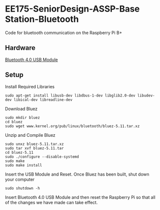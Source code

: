 EE175-SeniorDesign-ASSP-Base Station-Bluetooth
==============================================
Code for bluetooth communication on the Raspberry Pi B+

Hardware
--------
[Bluetooth 4.0 USB Module](http://www.adafruit.com/product/1327)

Setup
-----
Install Required Libraries

    sudo apt-get install libusb-dev libdbus-1-dev libglib2.0-dev libudev-dev libical-dev libreadline-dev

Download Bluez

    sudo mkdir bluez
    cd bluez
    sudo wget www.kernel.org/pub/linux/bluetooth/bluez-5.11.tar.xz

Unzip and Compile Bluez

    sudo unxz bluez-5.11.tar.xz
    sudo tar xvf bluez-5.11.tar
    cd bluez-5.11
    sudo ./configure --disable-systemd
    sudo make
    sudo make install

Insert the USB Module and Reset. Once Bluez has been built, shut down your computer

    sudo shutdown -h

Insert Bluetooth 4.0 USB Module and then reset the Raspberry Pi so that all of the changes we have made can take effect.
